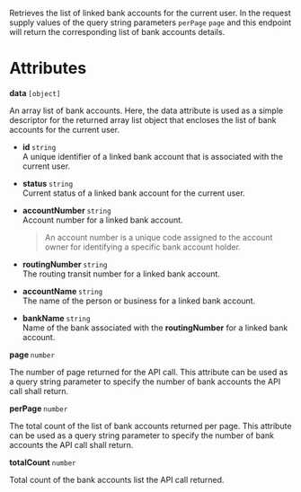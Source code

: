 
Retrieves the list of linked bank accounts for the current user. In the request supply values of the query string parameters  `perPage` `page` and this endpoint will return the corresponding list of bank accounts details.


# Attributes

<strong> data </strong> `[object]`

An array list of bank accounts. Here, the data attribute is used as a simple descriptor for the returned array list object that encloses the list of bank accounts for the current user.

* <strong> id </strong> `string` </br> A unique identifier of a linked bank account that is associated with the current user.

* <strong> status </strong> `string` </br> Current status of a linked bank account for the current user.

* <strong> accountNumber </strong> `string` </br> Account number for a linked bank account. 
  > An account number is a unique code assigned to the account owner for identifying a specific bank account holder.

* <strong> routingNumber </strong> `string` </br>The routing transit number for a linked bank account.

* <strong> accountName </strong> `string` </br> The name of the person or business for a linked bank account.

* <strong> bankName </strong> `string` </br> Name of the bank associated with the <strong>routingNumber</strong> for a linked bank account.

<strong>page </strong> `number`

The number of page returned for the API call. This attribute can be used as a query string parameter to specify the number of bank accounts the API call shall return.

<strong>perPage </strong> `number`

The  total count of the list of bank accounts returned per page. This attribute can be used as a query string parameter to specify the number of bank accounts the API call shall return.

<strong>totalCount </strong> `number`

Total count of the bank accounts list the API call returned.